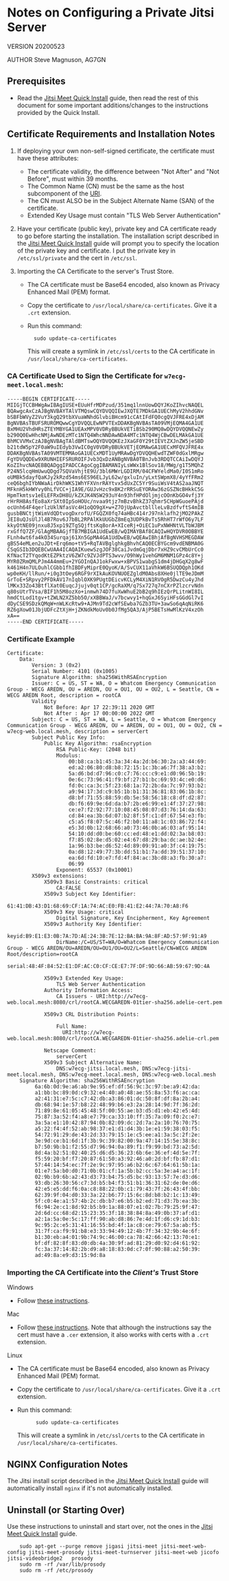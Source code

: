 # Notes on Configuring a Private Jitsi Server

VERSION 20200523

AUTHOR Steve Magnuson, AG7GN

## Prerequisites

- Read the [Jitsi Meet Quick Install](https://github.com/jitsi/jitsi-meet/blob/master/doc/quick-install.md) guide, then read the rest of this document for some important additions/changes to the instructions provided by the Quick Install. 

## Certificate Requirements and Installation Notes

1. If deploying your own non-self-signed certificate, the certificate must have these attributes:

	- The certificate validity, the difference between "Not After" and "Not Before", must within 39 months.
	- The Common Name (CN) must be the same as the host subcomponent of the [URI](https://en.wikipedia.org/wiki/Uniform_Resource_Identifier).
	- The CN must ALSO be in the Subject Alternate Name (SAN) of the certificate.
	- Extended Key Usage must contain "TLS Web Server Authentication"

1. Have your certificate (public key), private key and CA certificate ready to go before starting the installation.  The installation script described in the [Jitsi Meet Quick Install](https://github.com/jitsi/jitsi-meet/blob/master/doc/quick-install.md) guide will prompt you to specify the location of the private key and certificate.  I put the private key in `/etc/ssl/private` and the cert in `/etc/ssl`.

1. Importing the CA Certificate to the server's Trust Store.

	- The CA certificate must be Base64 encoded, also known as Privacy Enhanced Mail (PEM) format.
	- Copy the certificate to `/usr/local/share/ca-certificates`.  Give it a `.crt` extension.
	- Run this command:
	
			sudo update-ca-certificates
			
		This will create a symlink in `/etc/ssl/certs` to the CA certificate in `/usr/local/share/ca-certificates`.
		
### CA Certificate Used to Sign the Certificate for `w7ecg-meet.local.mesh`:

~~~
-----BEGIN CERTIFICATE-----
MIIGjTCCBHWgAwIBAgIUSE+EUuHfrMDPzud/351mq1lnnUowDQYJKoZIhvcNAQEL
BQAwgcAxCzAJBgNVBAYTAlVTMQswCQYDVQQIEwJXQTE7MDkGA1UEChMyV2hhdGNv
bSBFbWVyZ2VuY3kgQ29tbXVuaWNhdGlvbiBHcm91cCAtIFdFQ0cgQVJFRE4xDjAM
BgNVBAsTBUFSRUROMQwwCgYDVQQLEwNPVTExDDAKBgNVBAsTA09VMjEQMA4GA1UE
BxMHU2VhdHRsZTEYMBYGA1UEAxMPV0VDRyBBUkVETiBSb290MQ8wDQYDVQQNEwZy
b290Q0EwHhcNMjAwNDEzMTc1NTQ4WhcNNDAwNDA4MTc1NTQ4WjCBwDELMAkGA1UE
BhMCVVMxCzAJBgNVBAgTAldBMTswOQYDVQQKEzJXaGF0Y29tIEVtZXJnZW5jeSBD
b21tdW5pY2F0aW9uIEdyb3VwIC0gV0VDRyBBUkVETjEOMAwGA1UECxMFQVJFRE4x
DDAKBgNVBAsTA09VMTEMMAoGA1UECxMDT1UyMRAwDgYDVQQHEwdTZWF0dGxlMRgw
FgYDVQQDEw9XRUNHIEFSRUROIFJvb3QxDzANBgNVBA0TBnJvb3RDQTCCAiIwDQYJ
KoZIhvcNAQEBBQADggIPADCCAgoCggIBAMANIyLsWWx1BlSov18/MWg/g1T5MQhZ
P24N5lcqHmUwuQDgd7SQVaVhjtE9U/3bl6MWrLGDIRM/04CFWYeldMa0/I0S1mRo
oUMBk5dayfQaKJy2kRzd54ms6ES96ELJyL62w/gxluIn/yLxtSWpmX8/4yYfFRm2
ceQ6bghIYbNWaAirDkhWKS1WhYFXVnrRAYtvx5dUxZC5Yr9SuiWsV4tAS2aaJNQT
MFknH5kHWYvy0hLfVCC+jIA9E/GUJvHzc9xBK2rRRSuEYORAw36zGSZNcBHkkC5G
HpmTkmtsv1eELEFRxDH8U/kZXJK4NSW293uY4n93hfHPdOljmjcOOnKbGO4vfj3Y
rHrRH8AsfEo8aXrSXt0IpSoHOUc/nvaa9tjz7mBzvBhkZ37qhmr5CHpWGuoePAjd
ocUnh64F4qerlzUklNfasVc4H1oQO9gX+w+Z7OjUpAvctbllleLvBzdfvftS4mIB
gusbBNCtjtWimVdQDtvogDxrofU/FGQZX0fq74aHBc414rJ97nklafh2jMO2PAkZ
JEI8uQJsUlJl4B7Rov6J7bBL2RPAlKkUUGbZ8mEq3UDPkBvTs5RhHT7rWfO6y7LF
kkyOtNE09jnxu8J5xp19ZTgSQjftsKq8orA+XIceRj+OiEC1uPxNWHNtVLTbWJBM
rxGffQ7ZF/GlAgMBAAGjfTB7MBIGA1UdEwEB/wQIMAYBAf8CAQIwHQYDVR0OBBYE
FLnh4wt6fa4kO34Surqaj61Xn5GpMA4GA1UdDwEB/wQEAwIBhjAfBgNVHSMEGDAW
gBS54eMLen2uJDt+Erq6mo+tV5+RqTAVBglghkgBhvhCAQ0ECBYGcm9vdENBMA0G
CSqGSIb3DQEBCwUAA4ICAQAIKuewSzgJOF38CaiJvdmGqjDbr7xHZ9cvCMbUrCc0
KfNacT2TYqodKtEZPktzV6ZW7c9ZVJdPTS3wvv/O9hWy1vehGM6MNM1GPz4c8Y+j
MYR0ZRmQMLPJm4A4mmEu+2YGOInQAJ1okFwxw+xBPVS1wabgS1dm4jDHGqX2g8wF
k461H4n7ULOuhlCGbb1fhIBDFyMiprE0QyoK/A/SvCUX11aVhkW6BSUQDQph1OKd
wp0eKH/llRun/+i0g3tOey6RGF9rXIkAuKOVNUOEZgldM0Abs8XHe0jlTE9eJDmM
GrToE+SRpvy2PFDkAV17nIqblOXK9PUgtDEicvKCLyM4XiN1RVOgR5DwzCu4yJhd
lMKx33Zo43BtflXat0EuqcJjujv0qt1CP/gcRaXM/q7Sx727q7nCXrPZlzcrvNdn
q80sUtrTVsa/BIF1h5M8ozXo+inmwh74D7fuXwWhuE2bB2q9hIEzQrPLitnWI8IL
hmdCtLod1tgv+tZWLN2XZ5bb5O/xXBBWaJ/v7bcwvy1+hqGxJ6SyiHFsGGdGl7vI
dDyCSE9SDzkQMqW+nWLKcRtw9+AJMn9Td2cWfSEwba7GZb3TU+3awSo6qAqNiRK6
RZ6gXow01JbjUDFcZtXjH+jZKNdkMoUv0b0JfMg5QA3/AjP5BETsHwMlKzV4xzOh
xA==
-----END CERTIFICATE-----
~~~

### Certificate Example

~~~
Certificate:
    Data:
        Version: 3 (0x2)
        Serial Number: 4101 (0x1005)
        Signature Algorithm: sha256WithRSAEncryption
        Issuer: C = US, ST = WA, O = Whatcom Emergency Communication Group - WECG AREDN, OU = AREDN, OU = OU1, OU = OU2, L = Seattle, CN = WECG AREDN Root, description = rootCA
        Validity
            Not Before: Apr 17 22:39:11 2020 GMT
            Not After : Apr 17 00:00:00 2022 GMT
        Subject: C = US, ST = WA, L = Seattle, O = Whatcom Emergency Communication Group - WECG AREDN, OU = AREDN, OU = OU1, OU = OU2, CN = w7ecg-web.local.mesh, description = serverCert
        Subject Public Key Info:
            Public Key Algorithm: rsaEncryption
                RSA Public-Key: (2048 bit)
                Modulus:
                    00:b8:ca:b1:45:3a:34:4a:2d:b6:30:2a:a3:44:69:
                    ed:a2:06:80:d8:b8:72:15:1c:3b:a6:7f:38:a3:b2:
                    5a:d6:bd:d7:96:c0:c7:76:cc:c9:e1:d0:96:5b:19:
                    0e:6c:73:96:41:f9:bf:27:b1:bc:69:93:4c:e0:d6:
                    fd:0c:ca:3c:5f:23:68:1a:72:2b:da:7c:97:93:b2:
                    a9:94:17:3d:c9:b5:1b:b1:31:36:81:83:06:1b:8c:
                    d8:bf:71:55:88:59:db:5e:58:56:18:c8:df:d2:87:
                    db:f6:69:9e:6d:da:b7:2b:e6:99:e1:4f:37:27:98:
                    ce:e7:f2:92:77:10:08:45:08:07:d3:76:14:da:63:
                    cd:84:ea:3b:6d:07:b2:8f:5f:c1:df:67:54:e3:fb:
                    c5:a5:f8:07:5c:46:f2:b0:11:a8:1c:03:86:72:f4:
                    e5:3d:0b:12:68:66:a0:73:46:0b:a6:03:af:95:14:
                    54:10:dd:d0:be:60:cc:ed:48:e1:dd:02:3a:b8:03:
                    f7:85:02:8e:d5:02:e4:67:d8:29:ba:dc:ae:b2:4e:
                    1a:96:b3:be:d6:52:4d:89:09:91:a0:3f:c4:19:75:
                    0a:d8:12:49:77:3b:dd:51:b1:7a:dd:39:51:37:10:
                    ea:6d:fd:10:e7:fd:4f:84:ac:3b:d8:a3:fb:30:a7:
                    06:99
                Exponent: 65537 (0x10001)
        X509v3 extensions:
            X509v3 Basic Constraints: critical
                CA:FALSE
            X509v3 Subject Key Identifier: 
                61:41:DB:43:D1:68:69:CF:1A:74:AC:E0:FB:41:E2:44:7A:70:A8:F6
            X509v3 Key Usage: critical
                Digital Signature, Key Encipherment, Key Agreement
            X509v3 Authority Key Identifier: 
                keyid:B9:E1:E3:0B:7A:7D:AE:24:3B:7E:12:BA:BA:9A:8F:AD:57:9F:91:A9
                DirName:/C=US/ST=WA/O=Whatcom Emergency Communication Group - WECG AREDN/OU=AREDN/OU=OU1/OU=OU2/L=Seattle/CN=WECG AREDN Root/description=rootCA
                serial:48:4F:84:52:E1:DF:AC:C0:CF:CE:E7:7F:DF:9D:66:AB:59:67:9D:4A

            X509v3 Extended Key Usage: 
                TLS Web Server Authentication
            Authority Information Access: 
                CA Issuers - URI:http://w7ecg-web.local.mesh:8080/crl/rootCA.WECGAREDN-01tier-sha256.adelie-cert.pem

            X509v3 CRL Distribution Points: 

                Full Name:
                  URI:http://w7ecg-web.local.mesh:8080/crl/rootCA.WECGAREDN-01tier-sha256.adelie-crl.pem

            Netscape Comment: 
                serverCert
            X509v3 Subject Alternative Name: 
                DNS:w7ecg-jitsi.local.mesh, DNS:w7ecg-jitsi-meet.local.mesh, DNS:w7ecg-meet.local.mesh, DNS:w7ecg-web.local.mesh
    Signature Algorithm: sha256WithRSAEncryption
         6a:6b:0d:9e:a6:ab:9e:95:ef:df:56:9c:3c:97:be:a9:42:da:
         a1:bb:bc:89:0d:c9:32:e4:40:a0:48:ae:55:8a:53:f6:ac:ca:
         a2:41:31:e7:5c:c7:42:db:a3:86:01:dc:50:8f:df:8a:2b:a4:
         db:68:94:1e:57:b8:22:48:99:b6:e3:2a:28:14:9d:7f:36:2d:
         71:89:8e:61:05:45:48:5f:00:55:ae:b3:d5:d1:eb:42:e5:4d:
         75:87:3a:52:f4:a8:e7:79:ca:33:10:ff:35:7a:09:f0:2c:e7:
         3a:5a:e1:10:42:87:94:0b:82:09:dc:2d:7a:2a:10:76:70:75:
         a5:22:f4:4f:52:ab:98:37:e1:d1:d4:3b:1e:e1:59:38:03:f5:
         54:72:91:29:de:43:2d:33:79:15:1e:c5:ee:a1:3a:5c:2f:2e:
         3e:9d:ce:b1:6d:1f:3b:9c:39:82:00:9a:47:14:15:5e:38:8c:
         b7:50:9b:b1:f2:55:d7:96:94:0a:89:f1:f9:99:bd:73:a2:5d:
         8d:4a:b2:51:02:40:25:d6:d5:36:23:6b:6e:36:ef:4d:5e:7f:
         f5:59:20:bf:f7:20:87:61:50:a3:92:46:a0:2d:bf:fb:87:d1:
         57:44:14:54:ec:7f:2e:9c:97:95:a6:b2:6c:67:64:61:5b:1a:
         01:e7:5a:b0:d0:71:0b:01:cf:1a:5b:b2:cc:5a:3e:a4:ac:1f:
         02:9b:b9:6b:a2:43:d3:73:b4:75:d5:bc:93:13:57:7e:d3:d6:
         93:db:26:30:56:c7:3d:b5:b4:f3:51:b1:36:31:62:de:0e:d6:
         42:e5:e5:dd:f6:0a:c8:88:22:0b:c1:79:43:7f:26:43:4f:bb:
         62:39:9f:04:d0:33:3a:22:b6:77:15:6c:8d:b8:b2:1c:13:49:
         5f:c0:4e:a1:57:4b:2c:db:b7:e6:b5:b2:ed:71:d3:7b:ea:3b:
         f6:94:2e:c1:8d:92:b5:b9:1a:88:07:e1:02:7b:79:25:9f:47:
         2d:6d:cc:68:d2:15:23:35:3f:18:38:84:8a:49:0b:37:af:d1:
         a2:1a:5a:0e:5c:17:ff:90:ab:d8:86:7e:4d:1f:d6:c9:1d:b3:
         9c:95:2c:e5:31:41:16:55:bd:4f:1a:c8:ce:79:67:5a:ab:f5:
         31:7f:ca:f9:91:b8:e3:33:94:49:12:4b:7f:34:32:9b:4e:6f:
         b1:30:eb:a4:01:9b:74:9c:46:00:ca:78:42:66:42:13:70:e1:
         bf:df:82:8f:83:d0:db:4a:30:9f:ad:81:29:d0:92:d4:61:92:
         fc:3a:37:14:82:2b:d9:a8:18:83:0d:c7:0f:90:88:a2:50:39:
         ad:49:8a:e9:d3:15:9d:8a
~~~

### Importing the CA Certificate into the *Client's* Trust Store

Windows

- Follow [these instructions](https://docs.microsoft.com/en-us/skype-sdk/sdn/articles/installing-the-trusted-root-certificate).

Mac

- Follow [these instructions](https://www.eduhk.hk/ocio/content/faq-how-add-root-certificate-mac-os-x).  Note that although the instructions say the cert must have a `.cer` extension, it also works with certs with a `.crt` extension.

Linux

- The CA certificate must be Base64 encoded, also known as Privacy Enhanced Mail (PEM) format.
- Copy the certificate to `/usr/local/share/ca-certificates`.  Give it a `.crt` extension.
- Run this command:
	
			sudo update-ca-certificates
			
	This will create a symlink in `/etc/ssl/certs` to the CA certificate in `/usr/local/share/ca-certificates`.

## NGINX Configuration Notes

The Jitsi install script described in the [Jitsi Meet Quick Install](https://github.com/jitsi/jitsi-meet/blob/master/doc/quick-install.md) guide will automatically install `nginx` if it's not automatically installed.

## Uninstall (or Starting Over)

Use these instructions to uninstall and start over, not the ones in the [Jitsi Meet Quick Install](https://github.com/jitsi/jitsi-meet/blob/master/doc/quick-install.md) guide.

		sudo apt-get --purge remove jigasi jitsi-meet jitsi-meet-web-config jitsi-meet-prosody jitsi-meet-turnserver jitsi-meet-web jicofo jitsi-videobridge2	prosody
		sudo rm -rf /var/lib/prosody
		sudo rm -rf /etc/prosody
	